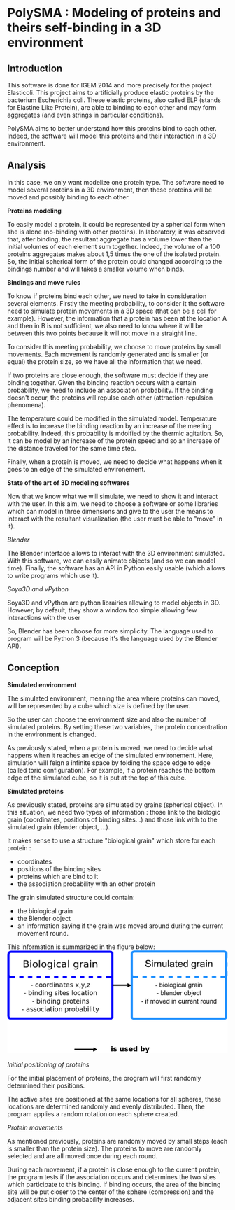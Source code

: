 PolySMA : Modeling of proteins and theirs self-binding in a 3D environment
=====================================================================================

Introduction
------------

This software is done for IGEM 2014 and more precisely for the project Elasticoli. This project aims to artificially produce elastic proteins by the bacterium Escherichia coli. These elastic proteins, also called ELP (stands for Elastine Like Protein), are able to binding to each other and may form aggregates (and even strings in particular conditions).

PolySMA aims to better understand how this proteins bind to each other. Indeed, the software will model this proteins and their interaction in a 3D environment.

Analysis
--------

In this case, we only want modelize one protein type. The software need to model several proteins in a 3D environment, then these proteins will be moved and  possibly binding to each other.

**Proteins modeling**

To easily model a protein, it could be represented by a spherical form when she is alone (no-binding with other proteins). In laboratory, it was observed that, after binding, the resultant aggregate has a volume lower than the initial volumes of each element sum together. Indeed, the volume of a 100 proteins aggregates makes about 1,5 times the one of the isolated protein. So, the initial spherical form of the protein could changed according to the bindings number and will takes a smaller volume when binds.

**Bindings and move rules**

To know if proteins bind each other, we need to take in consideration several elements. Firstly the meeting probability, to consider it the software need to simulate protein movements in a 3D space (that can be a cell for example). However, the information that a protein has been at the location A and then in B is not sufficient, we also need to know where it will be between this two points because it will not move in a straight line.

To consider this meeting probability, we choose to move proteins by small movements. Each movement is randomly generated and is smaller (or equal) the protein size, so we have all the information that we need.

If two proteins are close enough, the software must decide if they are binding together. Given the binding reaction occurs with a certain probability, we need to include an association probability. If the binding doesn't occur, the proteins will repulse each other (attraction-repulsion phenomena).

The temperature could be modified in the simulated model. Temperature effect is to increase the binding reaction by an increase of the meeting probability. Indeed, this probability is mdoified by the thermic agitation. So, it can be model by an increase of the protein speed and so an increase of the distance traveled for the same time step.

Finally, when a protein is moved, we need to decide what happens when it goes to an edge of the simulated environement.

**State of the art of 3D modeling softwares**

Now that we know what we will simulate, we need to show it and interact with the user. In this aim, we need to choose a software or some libraries which can model in three dimensions and give to the user the means to interact with the resultant visualization (the user must be able to "move" in it).

*Blender*

The Blender interface allows to interact with the 3D environment simulated. With this software, we can easily animate objects (and so we can model time). Finally, the software has an API in Python easily usable (which allows to write programs which use it).

*Soya3D and vPython*

Soya3D and vPython are python librairies allowing to model objects in 3D. However, by default, they show a window too simple allowing few interactions with the user

So, Blender has been choose for more simplicity. The language used to program will be Python 3 (because it's the language used by the Blender API).

Conception
----------
**Simulated environment**

The simulated environment, meaning the area where proteins can moved, will be represented by a cube which size is defined by the user.

So the user can choose the environment size and also the number of simulated proteins. By setting these two variables, the protein concentration in the environment is changed.

As previously stated, when a protein is moved, we need to decide what happens when it reaches an edge of the simulated environement. Here, simulation will feign a infinite space by folding the space edge to edge (called toric configuration). For example, if a protein reaches the bottom edge of the simulated cube, so it is put at the top of this cube.

**Simulated proteins**

As previously stated, proteins are simulated by grains (spherical object). In this situation, we need two types of information : those link to the biologic grain (coordinates, positions of binding sites...) and those link with to the simulated grain (blender object, ...)..

It makes sense to use a structure "biological grain" which store for each protein :
 - coordinates
 - positions of the binding sites
 - proteins which are bind to it
 - the association probability with an other protein

The grain simulated structure could contain:
 - the biological grain
 - the Blender object
 - an information saying if the grain was moved around during the current movement round.

This information is summarized in the figure below:
![Class_Diagram](https://raw.githubusercontent.com/amir003/PolySMA/master/ressources/class_conception-en.png)

*Initial positioning of proteins*

For the initial placement of proteins, the program will first randomly determined their positions.

The active sites are positioned at the same locations for all spheres, these locations are determined randomly and evenly distributed. Then, the program applies a random rotation on each sphere created.

*Protein movements*

As mentioned previously, proteins are randomly moved by small steps (each is smaller than the protein size). The proteins to move are randomly selected and are all moved once during each round.

During each movement, if a protein is close enough to the current protein, the program tests if the association occurs and determines the two sites which participate to this binding. If binding occurs, the area of the binding site will be put closer to the center of the sphere (compression) and the adjacent sites binding probability increases.
